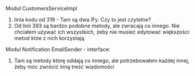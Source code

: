 Moduł CustomersServiceImpl
1. linia kodu od 319 - Tam są dwa IFy. Czy to jest czytelne?
2. Od linii 393 są bardzo podobne metody, ale zwracają co innego. Nie chciałem używać ich wszystkich, żeby nie
musieć edytować większości metod któe z nich korzystają.

Modul Notification
EmailSender - interface:
1. Tam są metody którę oddają co innego, ale potrzebowałem każdej innej, żeby móc zwrócić inną treść wiadomości
